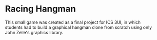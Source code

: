 # Racing Hangman

This small game was created as a final project for ICS 3UI, in which students had to build a graphical hangman clone from scratch using only John Zelle's graphics library.

